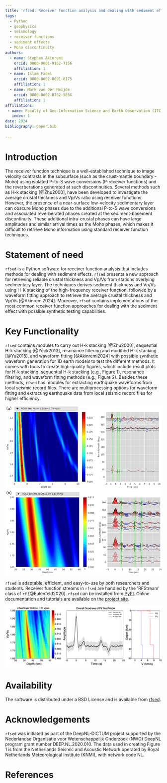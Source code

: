 ```yaml
---
title: 'rfsed: Receiver function analysis and dealing with sediment effects'
tags:
  - Python
  - geophysics
  - seismology
  - receiver functions
  - sediment effects
  - Moho discontinuity
authors:
  - name: Stephen Akinremi
    orcid: 0000-0001-9162-7156
    affiliation: 1
  - name: Islam Fadel
    orcid: 0000-0002-0091-8175
    affiliation: 1
  - name: Mark van der Meijde
    orcid: 0000-0002-8762-585X
    affiliation: 1
affiliations:
 - name: Faculty of Geo-Information Science and Earth Observation (ITC), University of Twente, Enschede, The Netherlands
   index: 1
date: 2024
bibliography: paper.bib

---
```


# Introduction

The receiver function technique is a well-established technique to image velocity contrasts in the subsurface (such as the crust-mantle boundary - Moho) using isolated P–to-S wave conversions (P-receiver functions) and the reverberations generated at such discontinuities. Several methods such as H-k stacking [@Zhu2000], have been developed to investigate the average crustal thickness and Vp/Vs ratio using receiver functions. However, the presence of a near-surface low-velocity sedimentary layer can obscure Moho phases due to the additional P-to-S wave conversions and associated reverberated phases created at the sediment-basement discontinuity. These additional intra-crustal phases can have large amplitudes and similar arrival times as the Moho phases, which makes it difficult to retrieve Moho information using standard receiver function techniques. 

# Statement of need
``rfsed`` is a Python software for receiver function analysis that includes methods for dealing with sediment effects. ``rfsed`` presents a new approach for retrieving reliable crustal thickness and Vp/Vs from stations overlying sedimentary layer. The techniques derives sediment thickness and Vp/Vs using H-K stacking of the high-frequency receiver function, followed by a waveform fitting approach to retrieve the average crustal thickness and Vp/Vs [@Akinremi2024]. Moreover, ``rfsed`` contains implementations of the most common receiver function approaches for dealing with the sediment effect with possible synthetic testing capabilities.

# Key Functionality
``rfsed`` contains modules to carry out H-k stacking [@Zhu2000], sequential H-k stacking [@Yeck2013], resonance filtering and modified H-k stacking [@Yu2015], and waveform fitting [@Akinremi2024] with possible synthetic waveform generation for 1D earth models to test the different methods. It comes with tools to create high-quality figures, which include result plots for H-k stacking, sequential H-k stacking (e.g., Figure 1), resonance filtering, and waveform fitting methods (e.g., Figure 2). Besides these methods, ``rfsed`` has modules for extracting earthquake waveforms from local seismic record files. There are multiprocessing options for waveform fitting and extracting earthquake data from local seismic record files for higher efficiency.

![Example of a sequential H-k stacking plot for receiver functions obtained from station ROLD (Network: NL) (a) sediment layer (b) Moho layer, generated using ``rfsed``](paper_figures/Figure1.png)

``rfsed`` is adaptable, efficient, and easy-to-use by both researchers and students. Receiver function streams in ``rfsed`` are handled by the 'RFStream' class of ``rf`` [@Eulenfeld2020]. ``rfsed`` can be installed from [PyPI](https://pypi.org/project/rfsed/). Online documentation and tutorials are available on the [project site](https://akinremisa.github.io/rfsed/).

![Example of a waveform-fitting result plot generated using ``rfsed``](paper_figures/Figure2.png)

# Availability

The software is distributed under a BSD License and is available from [rfsed](https://github.com/akinremisa/rfsed).


# Acknowledgements

``rfsed`` was initiated as part of the DeepNL-DICTUM project supported by the Nederlandse Organisatie voor Wetenschappelijk Onderzoek (NWO) DeepNL program grant number DEEP.NL.2020.010. The data used in creating Figure 1 is from the Netherlands Seismic and Acoustic Network operated by Royal Netherlands Meteorological Institute (KNMI), with network code NL. 



# References
